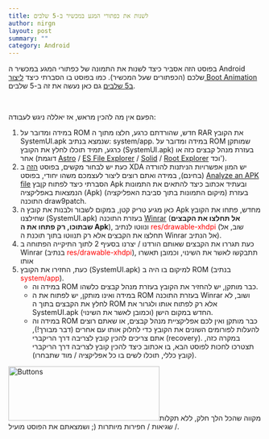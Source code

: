 ```yaml
---
title: לשנות את כפתורי המגע במכשיר ב-5 שלבים
author: nirgn
layout: post
summary: ""
category: Android
---
```

בפוסט הזה אסביר כיצד לשנות את התמונה של כפתורי המגע במכשיר ה Android שלכם (הכפתורים שעל המכשיר). כמו בפוסט בו הסברתי כיצד [ליצור Boot Animation ב5 שלבים](http://www.lifelongstudent.net) גם כאן נעשה את זה ב-5 שלבים.

<!--more-->

&nbsp;

הפעם אין מה להכין מראש, אז יאללה ניגש לעבודה:

  1. במידה ומדובר על ROM חדש, שהורדתם כרגע, חלצו מתוך ה RAR את הקובץ SystemUI.apk שנמצא בנתיב: system/app. במידה ומדובר על ROM שמותקן כרגע, תמיד תוכלו לחלץ את הקובץ (SystemUI.apk) בעזרת מנהל קבצים כזה או אחר (דוגמת <a href="https://play.google.com/store/apps/details?id=com.metago.astro&hl=en" target="_blank">Astro</a> / <a href="https://play.google.com/store/apps/details?id=com.estrongs.android.pop" target="_blank">ES File Explorer</a> / <a href="https://play.google.com/store/apps/details?id=pl.solidexplorer" target="_blank">Solid</a> / <a href="https://play.google.com/store/apps/details?id=com.speedsoftware.explorer&hl=en" target="_blank">Root Explorer</a> וכד').
  2. כעת יש לבחור מקשים, בפוסט <a href="http://forum.xda-developers.com/galaxy-nexus/themes-apps/softkeys-softkey-collection-t1413582" target="_blank">הזה</a> ב XDA יש המון אפשרויות הניתנות להורדה (בחינם), במידה ואתם רוצים ליצור לעצמכם משהו יחודי, בפוסט <a title="Analyze an Apk file" href="http://www.lifelongstudent.net/2012/06/848/" target="_blank">Analyze an APK file</a> הסברתי כיצד לפתוח קןבץ Apk ובעתיד אכתוב כיצד להתאים את התמונות הנמצאות באפליקציה (Apk) (מיקום התמונות בתוך סביבת האפליקציה) בעזרת התוכנה draw9patch.
  3. כאן מגיע טריק קטן, במקום לשבור ולבנות את קובץ ה Apk מחדש, פתחו את הקובץ שחילצנו (SystemUI.apk) בעזרת התוכנה <a href="http://www.rarlab.com/download.htm" target="_blank">Winrar</a> (**אל תחלצו את הקבצים שבתוכו, רק פתחו את ה Apk**), ונווטו לנתיב <span style="color: #ff0000;">res/drawable-xhdpi</span> (שוב, אל תחלצו את הקבצים אלא רק תנווטו בתוך תוכנת ה Winrar אל הנתיב).
  4. כעת תגררו את הקבצים שאותם הורדנו / יצרנו בסעיף 2 לתוך התיקייה הפתוחה ב Winrar (בנתיב <span style="color: #ff0000;">res/drawable-xhdpi</span>), תתבקשו לאשר את השינוי, וכמובן תאשרו אותו
  5. כעת, החזירו את הקובץ (SystemUI.apk) למיקום בו היה ב ROM (בנתיב <span style="color: #ff0000;">system/app</span>).
      * במידה וה ROM כבר מותקן, יש להחזיר את הקובץ בעזרת מנהל קבצים כלשהו.
      * במידה ואינו מותקן, יש לפתוח את ה ROM בעזרת התוכנה Winrar ושוב, לא לחלץ את הקבצים בתוך ה ROM אלא רק לפתוח אותו ולגרור את SystemUI.apk החדש במקום הישן (וכמובן לאשר את השינוי).
      * במידה וה ROM כבר מותקן ואין לכם אפליקציית מנהל קבצים, או שאתם רוצים להעלות לפורומים השונים את הקובץ כדי לחלוק אותו עם אחרים (דבר מבורך!), אתם צריכים להכין קובץ לצריבה דרך הריקברי (recovery). במקרה כזה, תצטרכו לחכות לפוסט הבא, בו אכתוב כיצד להכין קובץ לצריבה דרך הריקברי (קובץ כללי, תוכלו לשים בו כל אפליקציה / מוד שתבחרו).

<img class="alignleft wp-image-948" src="http://www.lifelongstudent.net/wp-content/uploads/2012/11/Buttons.png" alt="Buttons" width="300" height="108" srcset="http://www.lifelongstudent.net/wp-content/uploads/2012/11/Buttons.png 640w, http://www.lifelongstudent.net/wp-content/uploads/2012/11/Buttons-300x107.png 300w" sizes="(max-width: 300px) 100vw, 300px" />מקווה שהכל הלך חלק, ללא תקלות / שגיאות / חפירות מיותרות (; ושמצאתם את הפוסט מועיל.
